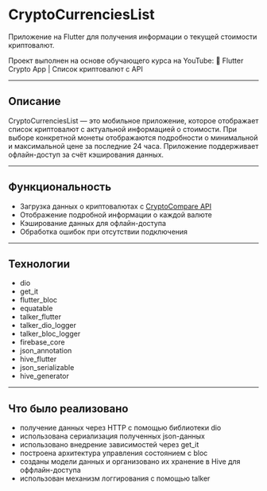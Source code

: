 # CryptoCurrenciesList

Приложение на Flutter для получения информации о текущей стоимости криптовалют.

Проект выполнен на основе обучающего курса на YouTube:
🎥 Flutter Crypto App | Список криптовалют с API

---

## Описание

CryptoCurrenciesList — это мобильное приложение, которое отображает список криптовалют с актуальной информацией о стоимости. При выборе конкретной монеты отображаются подробности о минимальной и максимальной цене за последние 24 часа. Приложение поддерживает офлайн-доступ за счёт кэширования данных.

---

## Функциональность

- Загрузка данных о криптовалютах с [CryptoCompare API](https://min-api.cryptocompare.com/data)
- Отображение подробной информации о каждой валюте
- Кэширование данных для офлайн-доступа
- Обработка ошибок при отсутствии подключения

---

## Технологии
- dio
- get_it
- flutter_bloc
- equatable
- talker_flutter
- talker_dio_logger
- talker_bloc_logger
- firebase_core
- json_annotation
- hive_flutter
- json_serializable
- hive_generator

---

## Что было реализовано
- получение данных через HTTP с помощью библиотеки dio
- использована сериализация полученных json-данных
- использовано внедрение зависимостей через get_it
- построена архитектура управления состоянием с bloc
- созданы модели данных и организовано их хранение в Hive для оффлайн-доступа
- использован механизм логгирования с помощью talker


